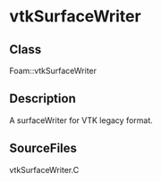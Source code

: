 # vtkSurfaceWriter 
## Class
Foam::vtkSurfaceWriter

## Description
A surfaceWriter for VTK legacy format.

## SourceFiles
vtkSurfaceWriter.C

